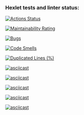 ### Hexlet tests and linter status:
[![Actions Status](https://github.com/olikkks/java-project-61/actions/workflows/hexlet-check.yml/badge.svg)](https://github.com/olikkks/java-project-61/actions)

[![Maintainability Rating](https://sonarcloud.io/api/project_badges/measure?project=olikkks_java-project-61&metric=sqale_rating)](https://sonarcloud.io/summary/new_code?id=olikkks_java-project-61)

[![Bugs](https://sonarcloud.io/api/project_badges/measure?project=olikkks_java-project-61&metric=bugs)](https://sonarcloud.io/summary/new_code?id=olikkks_java-project-61)

[![Code Smells](https://sonarcloud.io/api/project_badges/measure?project=olikkks_java-project-61&metric=code_smells)](https://sonarcloud.io/summary/new_code?id=olikkks_java-project-61)

[![Duplicated Lines (%)](https://sonarcloud.io/api/project_badges/measure?project=olikkks_java-project-61&metric=duplicated_lines_density)](https://sonarcloud.io/summary/new_code?id=olikkks_java-project-61)

[![asciicast](https://asciinema.org/a/JjfilBcr9iZtcyAQ2pOu9B594.svg)](https://asciinema.org/a/JjfilBcr9iZtcyAQ2pOu9B594)

[![asciicast](https://asciinema.org/a/QSnVV6TjEj3fte43Fv5Yvikxz.svg)](https://asciinema.org/a/QSnVV6TjEj3fte43Fv5Yvikxz)

[![asciicast](https://asciinema.org/a/5P5jz17MDw1U9CwC1ruTCC6PA.svg)](https://asciinema.org/a/5P5jz17MDw1U9CwC1ruTCC6PA)

[![asciicast](https://asciinema.org/a/Wc7jEjw5ISEgHHvGYEd6Gk0zi.svg)](https://asciinema.org/a/Wc7jEjw5ISEgHHvGYEd6Gk0zi)

[![asciicast](https://asciinema.org/a/JBFdyP0XHsOv20jVLLhvER3kR.svg)](https://asciinema.org/a/JBFdyP0XHsOv20jVLLhvER3kR)
